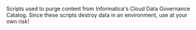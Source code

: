 Scripts used to purge content from Informatica's Cloud Data Governance Catalog. Since these scripts destroy data in an environment, use at your own risk!
